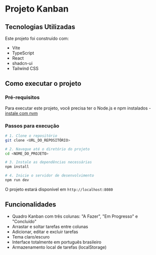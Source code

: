 
# Projeto Kanban

## Tecnologias Utilizadas

Este projeto foi construído com:

- Vite
- TypeScript
- React
- shadcn-ui
- Tailwind CSS

## Como executar o projeto

### Pré-requisitos

Para executar este projeto, você precisa ter o Node.js e npm instalados - [instale com nvm](https://github.com/nvm-sh/nvm#installing-and-updating)

### Passos para execução

```sh
# 1. Clone o repositório
git clone <URL_DO_REPOSITÓRIO>

# 2. Navegue até o diretório do projeto
cd <NOME_DO_PROJETO>

# 3. Instale as dependências necessárias
npm install

# 4. Inicie o servidor de desenvolvimento
npm run dev
```

O projeto estará disponível em `http://localhost:8080`

## Funcionalidades

- Quadro Kanban com três colunas: "A Fazer", "Em Progresso" e "Concluído"
- Arrastar e soltar tarefas entre colunas
- Adicionar, editar e excluir tarefas
- Tema claro/escuro
- Interface totalmente em português brasileiro
- Armazenamento local de tarefas (localStorage)
